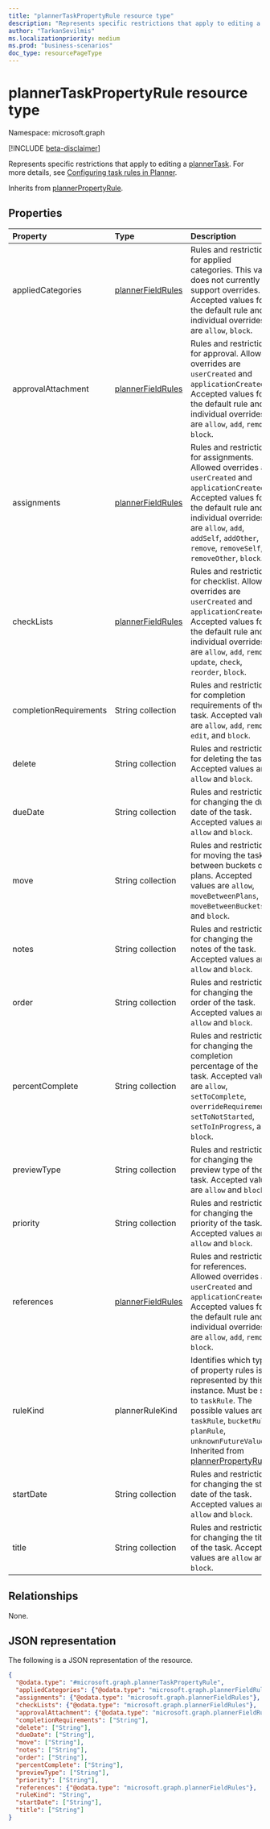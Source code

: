 ```yaml
---
title: "plannerTaskPropertyRule resource type"
description: "Represents specific restrictions that apply to editing a plannerTask."
author: "TarkanSevilmis"
ms.localizationpriority: medium
ms.prod: "business-scenarios"
doc_type: resourcePageType
---
```


# plannerTaskPropertyRule resource type

Namespace: microsoft.graph

[!INCLUDE [beta-disclaimer](../../includes/beta-disclaimer.md)]

Represents specific restrictions that apply to editing a [plannerTask](../resources/plannertask.md). For more details, see [Configuring task rules in Planner](/graph/planner-task-rules-overview).

Inherits from [plannerPropertyRule](../resources/plannerpropertyrule.md).

## Properties

|Property|Type|Description|
|:---|:---|:---|
|appliedCategories|[plannerFieldRules](../resources/plannerfieldrules.md)|Rules and restrictions for applied categories. This value does not currently support overrides. Accepted values for the default rule and individual overrides are `allow`, `block`.|
|approvalAttachment|[plannerFieldRules](../resources/plannerfieldrules.md)|Rules and restrictions for approval. Allowed overrides are `userCreated` and `applicationCreated`. Accepted values for the default rule and individual overrides are `allow`, `add`, `remove`, `block`.|
|assignments|[plannerFieldRules](../resources/plannerfieldrules.md)|Rules and restrictions for assignments. Allowed overrides are `userCreated` and `applicationCreated`. Accepted values for the default rule and individual overrides are `allow`, `add`, `addSelf`, `addOther`, `remove`, `removeSelf`, `removeOther`, `block`.|
|checkLists|[plannerFieldRules](../resources/plannerfieldrules.md)|Rules and restrictions for checklist. Allowed overrides are `userCreated` and `applicationCreated`. Accepted values for the default rule and individual overrides are `allow`, `add`, `remove`, `update`, `check`, `reorder`, `block`.|
|completionRequirements|String collection|Rules and restrictions for completion requirements of the task. Accepted values are `allow`, `add`, `remove`, `edit`, and `block`.  |
|delete|String collection|Rules and restrictions for deleting the task. Accepted values are `allow` and `block`.|
|dueDate|String collection|Rules and restrictions for changing the due date of the task. Accepted values are `allow` and `block`.|
|move|String collection|Rules and restrictions for moving the task between buckets or plans. Accepted values are `allow`, `moveBetweenPlans`, `moveBetweenBuckets`, and `block`.|
|notes|String collection|Rules and restrictions for changing the notes of the task. Accepted values are `allow` and `block`.|
|order|String collection|Rules and restrictions for changing the order of the task. Accepted values are `allow` and `block`.|
|percentComplete|String collection|Rules and restrictions for changing the completion percentage of the task. Accepted values are `allow`, `setToComplete`, `overrideRequirements`, `setToNotStarted`, `setToInProgress`, and `block`.|
|previewType|String collection|Rules and restrictions for changing the preview type of the task. Accepted values are `allow` and `block`.|
|priority|String collection|Rules and restrictions for changing the priority of the task. Accepted values are `allow` and `block`.|
|references|[plannerFieldRules](../resources/plannerfieldrules.md)|Rules and restrictions for references. Allowed overrides are `userCreated` and `applicationCreated`. Accepted values for the default rule and individual overrides are `allow`, `add`, `remove`, `block`.|
|ruleKind|plannerRuleKind|Identifies which type of property rules is represented by this instance. Must be set to `taskRule`. The possible values are: `taskRule`, `bucketRule`, `planRule`, `unknownFutureValue`. Inherited from [plannerPropertyRule](../resources/plannerpropertyrule.md).|
|startDate|String collection|Rules and restrictions for changing the start date of the task. Accepted values are `allow` and `block`.|
|title|String collection|Rules and restrictions for changing the title of the task. Accepted values are `allow` and `block`.|

## Relationships

None.

## JSON representation

The following is a JSON representation of the resource.
<!-- {
  "blockType": "resource",
  "@odata.type": "microsoft.graph.plannerTaskPropertyRule"
}
-->
``` json
{
  "@odata.type": "#microsoft.graph.plannerTaskPropertyRule",
  "appliedCategories": {"@odata.type": "microsoft.graph.plannerFieldRules"},
  "assignments": {"@odata.type": "microsoft.graph.plannerFieldRules"},
  "checkLists": {"@odata.type": "microsoft.graph.plannerFieldRules"},
  "approvalAttachment": {"@odata.type": "microsoft.graph.plannerFieldRules"},
  "completionRequirements": ["String"],
  "delete": ["String"],
  "dueDate": ["String"],
  "move": ["String"],
  "notes": ["String"],
  "order": ["String"],
  "percentComplete": ["String"],
  "previewType": ["String"],
  "priority": ["String"],
  "references": {"@odata.type": "microsoft.graph.plannerFieldRules"},
  "ruleKind": "String",
  "startDate": ["String"],
  "title": ["String"]
}
```
